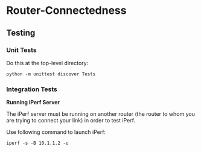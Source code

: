 # Router-Connectedness

## Testing

### Unit Tests

Do this at the top-level directory:

```python -m unittest discover Tests```

### Integration Tests

**Running iPerf Server**

The iPerf server must be running on another router (the router to whom you are trying to connect your link) in order to test iPerf. 

Use following command to launch iPerf:


```iperf -s -B 10.1.1.2 -u```